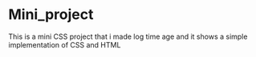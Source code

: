 # Mini_project
This is a mini CSS project that i made log time age and it shows a simple implementation of CSS and HTML
